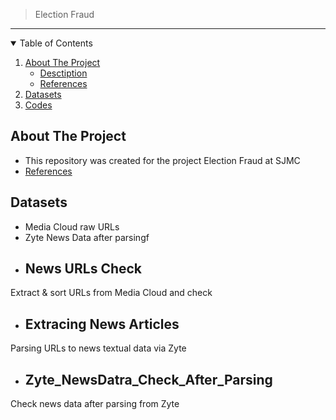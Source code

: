 > Election Fraud 
---
<!-- TABLE OF CONTENTS -->
<details open="open">
  <summary>Table of Contents</summary>
  <ol>
    <li>
      <a href="#about-the-project">About The Project</a>
      <ul>
        <li><a href="#desctiption">Desctiption</a></li>
        <li><a href="#references">References</a></li>
      </ul>
    </li>
    <li>
      <a href="#Datasets">Datasets</a>
    </li>
     <li>
       <a href="#Codes">Codes</a>
    </li>


    
  </ol>
</details>


<!-- ABOUT THE PROJECT -->
## About The Project
- This repository was created for the project Election Fraud at SJMC
- [References](#references)


## Datasets
- Media Cloud raw URLs
- Zyte News Data after parsingf



<!-- CODES -->
- ## News URLs Check
Extract & sort URLs from Media Cloud and check

- ## Extracing News Articles
Parsing URLs to news textual data via Zyte

- ## Zyte_NewsDatra_Check_After_Parsing
Check news data after parsing from Zyte
 





